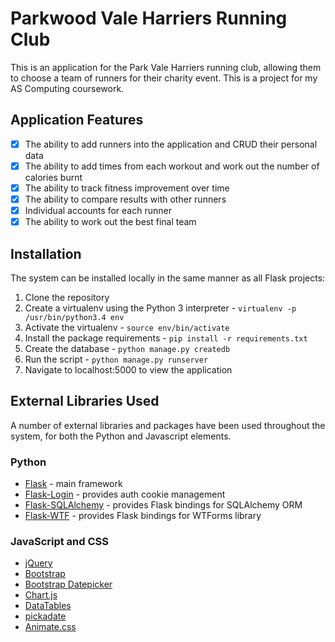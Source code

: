 Parkwood Vale Harriers Running Club
===============================
This is an application for the Park Vale Harriers running club,
allowing them to choose a team of runners for their charity event. This is a project for my AS Computing coursework.

Application Features
---------------------
- [X] The ability to add runners into the application and CRUD their personal data
- [X] The ability to add times from each workout and work out the number of calories burnt
- [X] The ability to track fitness improvement over time
- [X] The ability to compare results with other runners
- [X] Individual accounts for each runner
- [X] The ability to work out the best final team

Installation
------------
The system can be installed locally in the same manner as all Flask projects:

1. Clone the repository
2. Create a virtualenv using the Python 3 interpreter - `virtualenv -p /usr/bin/python3.4 env`
3. Activate the virtualenv - `source env/bin/activate`
4. Install the package requirements - `pip install -r requirements.txt`
5. Create the database - `python manage.py createdb`
6. Run the script - `python manage.py runserver`
7. Navigate to localhost:5000 to view the application

External Libraries Used
-----------------------
A number of external libraries and packages have been used throughout the system, for both the Python and Javascript elements.

### Python
- [Flask](https://github.com/mitsuhiko/flask) - main framework
- [Flask-Login](https://github.com/maxcountryman/flask-login/) - provides auth cookie management
- [Flask-SQLAlchemy](https://github.com/mitsuhiko/flask-sqlalchemy) - provides Flask bindings for SQLAlchemy ORM
- [Flask-WTF](https://github.com/lepture/flask-wtf) - provides Flask bindings for WTForms library

### JavaScript and CSS
- [jQuery](https://github.com/jquery/jquery)
- [Bootstrap](https://github.com/twbs/bootstrap)
- [Bootstrap Datepicker](https://github.com/eternicode/bootstrap-datepicker)
- [Chart.js](https://github.com/nnnick/Chart.js/)
- [DataTables](https://github.com/DataTables/DataTables)
- [pickadate](https://github.com/amsul/pickadate.js/)
- [Animate.css](https://github.com/daneden/animate.css)